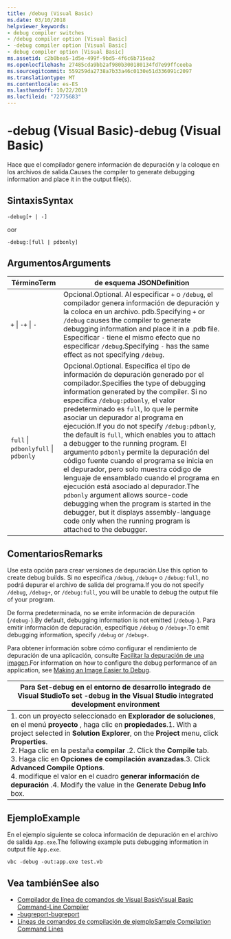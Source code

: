 ```yaml
---
title: /debug (Visual Basic)
ms.date: 03/10/2018
helpviewer_keywords:
- debug compiler switches
- /debug compiler option [Visual Basic]
- -debug compiler option [Visual Basic]
- debug compiler option [Visual Basic]
ms.assetid: c2b0bea5-1d5e-499f-9bd5-4f6c6b715ea2
ms.openlocfilehash: 27485cda9bb2af980b300180134fd7e99ffceeba
ms.sourcegitcommit: 559259da2738a7b33a46c0130e51d336091c2097
ms.translationtype: MT
ms.contentlocale: es-ES
ms.lasthandoff: 10/22/2019
ms.locfileid: "72775683"
---
```

# <a name="-debug-visual-basic"></a><span data-ttu-id="30f3e-102">-debug (Visual Basic)</span><span class="sxs-lookup"><span data-stu-id="30f3e-102">-debug (Visual Basic)</span></span>

<span data-ttu-id="30f3e-103">Hace que el compilador genere información de depuración y la coloque en los archivos de salida.</span><span class="sxs-lookup"><span data-stu-id="30f3e-103">Causes the compiler to generate debugging information and place it in the output file(s).</span></span>

## <a name="syntax"></a><span data-ttu-id="30f3e-104">Sintaxis</span><span class="sxs-lookup"><span data-stu-id="30f3e-104">Syntax</span></span>

```console
-debug[+ | -]
```

<span data-ttu-id="30f3e-105">o</span><span class="sxs-lookup"><span data-stu-id="30f3e-105">or</span></span>

```console
-debug:[full | pdbonly]
```

## <a name="arguments"></a><span data-ttu-id="30f3e-106">Argumentos</span><span class="sxs-lookup"><span data-stu-id="30f3e-106">Arguments</span></span>

|<span data-ttu-id="30f3e-107">Término</span><span class="sxs-lookup"><span data-stu-id="30f3e-107">Term</span></span>|<span data-ttu-id="30f3e-108">de esquema JSON</span><span class="sxs-lookup"><span data-stu-id="30f3e-108">Definition</span></span>|
|---|---|
|<span data-ttu-id="30f3e-109">`+` &#124; `-`</span><span class="sxs-lookup"><span data-stu-id="30f3e-109">`+` &#124; `-`</span></span>|<span data-ttu-id="30f3e-110">Opcional.</span><span class="sxs-lookup"><span data-stu-id="30f3e-110">Optional.</span></span> <span data-ttu-id="30f3e-111">Al especificar `+` o `/debug`, el compilador genera información de depuración y la coloca en un archivo. pdb.</span><span class="sxs-lookup"><span data-stu-id="30f3e-111">Specifying `+` or `/debug` causes the compiler to generate debugging information and place it in a .pdb file.</span></span> <span data-ttu-id="30f3e-112">Especificar `-` tiene el mismo efecto que no especificar `/debug`.</span><span class="sxs-lookup"><span data-stu-id="30f3e-112">Specifying `-` has the same effect as not specifying `/debug`.</span></span>|
|<span data-ttu-id="30f3e-113">`full` &#124; `pdbonly`</span><span class="sxs-lookup"><span data-stu-id="30f3e-113">`full` &#124; `pdbonly`</span></span>|<span data-ttu-id="30f3e-114">Opcional.</span><span class="sxs-lookup"><span data-stu-id="30f3e-114">Optional.</span></span> <span data-ttu-id="30f3e-115">Especifica el tipo de información de depuración generado por el compilador.</span><span class="sxs-lookup"><span data-stu-id="30f3e-115">Specifies the type of debugging information generated by the compiler.</span></span> <span data-ttu-id="30f3e-116">Si no especifica `/debug:pdbonly`, el valor predeterminado es `full`, lo que le permite asociar un depurador al programa en ejecución.</span><span class="sxs-lookup"><span data-stu-id="30f3e-116">If you do not specify `/debug:pdbonly`, the default is `full`, which enables you to attach a debugger to the running program.</span></span> <span data-ttu-id="30f3e-117">El argumento `pdbonly` permite la depuración del código fuente cuando el programa se inicia en el depurador, pero solo muestra código de lenguaje de ensamblado cuando el programa en ejecución está asociado al depurador.</span><span class="sxs-lookup"><span data-stu-id="30f3e-117">The `pdbonly` argument allows source-code debugging when the program is started in the debugger, but it displays assembly-language code only when the running program is attached to the debugger.</span></span>|

## <a name="remarks"></a><span data-ttu-id="30f3e-118">Comentarios</span><span class="sxs-lookup"><span data-stu-id="30f3e-118">Remarks</span></span>

<span data-ttu-id="30f3e-119">Use esta opción para crear versiones de depuración.</span><span class="sxs-lookup"><span data-stu-id="30f3e-119">Use this option to create debug builds.</span></span> <span data-ttu-id="30f3e-120">Si no especifica `/debug`, `/debug+` o `/debug:full`, no podrá depurar el archivo de salida del programa.</span><span class="sxs-lookup"><span data-stu-id="30f3e-120">If you do not specify `/debug`, `/debug+`, or `/debug:full`, you will be unable to debug the output file of your program.</span></span>

<span data-ttu-id="30f3e-121">De forma predeterminada, no se emite información de depuración (`/debug-`).</span><span class="sxs-lookup"><span data-stu-id="30f3e-121">By default, debugging information is not emitted (`/debug-`).</span></span> <span data-ttu-id="30f3e-122">Para emitir información de depuración, especifique `/debug` o `/debug+`.</span><span class="sxs-lookup"><span data-stu-id="30f3e-122">To emit debugging information, specify `/debug` or `/debug+`.</span></span>

<span data-ttu-id="30f3e-123">Para obtener información sobre cómo configurar el rendimiento de depuración de una aplicación, consulte [Facilitar la depuración de una imagen](../../../framework/debug-trace-profile/making-an-image-easier-to-debug.md).</span><span class="sxs-lookup"><span data-stu-id="30f3e-123">For information on how to configure the debug performance of an application, see [Making an Image Easier to Debug](../../../framework/debug-trace-profile/making-an-image-easier-to-debug.md).</span></span>

|<span data-ttu-id="30f3e-124">Para Set-debug en el entorno de desarrollo integrado de Visual Studio</span><span class="sxs-lookup"><span data-stu-id="30f3e-124">To set -debug in the Visual Studio integrated development environment</span></span>|
|---|
|<span data-ttu-id="30f3e-125">1. con un proyecto seleccionado en **Explorador de soluciones**, en el menú **proyecto** , haga clic en **propiedades**.</span><span class="sxs-lookup"><span data-stu-id="30f3e-125">1.  With a project selected in **Solution Explorer**, on the **Project** menu, click **Properties**.</span></span> <br /><span data-ttu-id="30f3e-126">2. Haga clic en la pestaña **compilar** .</span><span class="sxs-lookup"><span data-stu-id="30f3e-126">2.  Click the **Compile** tab.</span></span><br /><span data-ttu-id="30f3e-127">3. Haga clic en **Opciones de compilación avanzadas**.</span><span class="sxs-lookup"><span data-stu-id="30f3e-127">3.  Click **Advanced Compile Options**.</span></span><br /><span data-ttu-id="30f3e-128">4. modifique el valor en el cuadro **generar información de depuración** .</span><span class="sxs-lookup"><span data-stu-id="30f3e-128">4.  Modify the value in the **Generate Debug Info** box.</span></span>|

## <a name="example"></a><span data-ttu-id="30f3e-129">Ejemplo</span><span class="sxs-lookup"><span data-stu-id="30f3e-129">Example</span></span>

<span data-ttu-id="30f3e-130">En el ejemplo siguiente se coloca información de depuración en el archivo de salida `App.exe`.</span><span class="sxs-lookup"><span data-stu-id="30f3e-130">The following example puts debugging information in output file `App.exe`.</span></span>

```console
vbc -debug -out:app.exe test.vb
```

## <a name="see-also"></a><span data-ttu-id="30f3e-131">Vea también</span><span class="sxs-lookup"><span data-stu-id="30f3e-131">See also</span></span>

- [<span data-ttu-id="30f3e-132">Compilador de línea de comandos de Visual Basic</span><span class="sxs-lookup"><span data-stu-id="30f3e-132">Visual Basic Command-Line Compiler</span></span>](../../../visual-basic/reference/command-line-compiler/index.md)
- [<span data-ttu-id="30f3e-133">-bugreport</span><span class="sxs-lookup"><span data-stu-id="30f3e-133">-bugreport</span></span>](../../../visual-basic/reference/command-line-compiler/bugreport.md)
- [<span data-ttu-id="30f3e-134">Líneas de comandos de compilación de ejemplo</span><span class="sxs-lookup"><span data-stu-id="30f3e-134">Sample Compilation Command Lines</span></span>](../../../visual-basic/reference/command-line-compiler/sample-compilation-command-lines.md)
